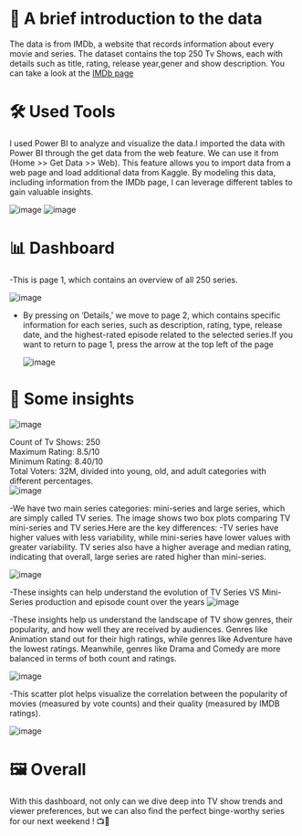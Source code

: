 # 📄 A brief introduction to the data
The data is from IMDb, a website that records information about every movie and series. The dataset contains the top 250 Tv Shows, each with details such as title, rating, release year,gener and show description. You can take a look at the [IMDb page](https://www.imdb.com/chart/toptv/?ref_=nv_tvv_250)<br>

# 🛠 Used Tools
I used Power BI to analyze and visualize the data.I imported the data with Power BI through the get data from the web feature. We can use it from (Home >> Get Data >> Web). This feature allows you to import data from a web page and load additional data from Kaggle. By modeling this data, including information from the IMDb page, I can leverage different tables to gain valuable insights.

![image](https://github.com/user-attachments/assets/912c8968-1287-4105-a5f2-ec6f142b5418)
![image](https://github.com/user-attachments/assets/dda10260-3726-4de0-a200-271e21f94e0b)

# 📊 Dashboard
-This is page 1, which contains an overview of all 250 series.

![image](https://github.com/user-attachments/assets/d025e892-91df-40c5-a36f-fca4d7ba53e0)

- By pressing on ‘Details,’ we move to page 2, which contains specific information for each series, such as description, rating, type, release date, and the highest-rated episode related to the selected series.If you want to return to page 1, press the arrow at the top left of the page

  ![image](https://github.com/user-attachments/assets/90510ba2-a680-40f7-9eca-8225e1f9a29f)
  
# 🧮 Some insights
![image](https://github.com/user-attachments/assets/3d23d6fe-14f2-4e84-9b72-831919a0d72d)

Count of Tv Shows: 250 <br>
Maximum Rating: 8.5/10 <br>
Minimum Rating: 8.40/10 <br>
Total Voters: 32M, divided into young, old, and adult categories with different percentages.<br>
![image](https://github.com/user-attachments/assets/f4b5c362-2e60-45d8-b7e9-7db5807a99f7)

-We have two main series categories: mini-series and large series, which are simply called TV series. The image shows two box plots comparing TV mini-series and TV series.Here are the key differences:
-TV series have higher values with less variability, while mini-series have lower values with greater variability. TV series also have a higher average and median rating, indicating that overall, large series are rated higher than mini-series.

![image](https://github.com/user-attachments/assets/0571eeec-e51d-46bf-9f9c-3e4c774365aa)

-These insights can help understand the evolution of TV Series VS Mini-Series production and episode count over the years
![image](https://github.com/user-attachments/assets/2553b55e-ced7-4ad4-ba5c-4b75a9210999)

-These insights help us understand the landscape of TV show genres, their popularity, and how well they are received by audiences. Genres like Animation stand out for their high ratings, while genres like Adventure have the lowest ratings. Meanwhile, genres like Drama and Comedy are more balanced in terms of both count and ratings.

![image](https://github.com/user-attachments/assets/3f3d47aa-d37f-490b-9c2d-2429f0f5e042)

-This scatter plot helps visualize the correlation between the popularity of movies (measured by vote counts) and their quality (measured by IMDB ratings). 

![image](https://github.com/user-attachments/assets/8fb43898-3d11-4658-95c0-b0a3fa5c7390)

# 🖼 Overall

With this dashboard, not only can we dive deep into TV show trends and viewer preferences, but we can also find the perfect binge-worthy series for our next weekend ! 📺🍿


